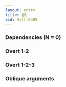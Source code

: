 ```yaml
---
layout: entry
title: ཆུན་
vid: Hill:0489
---
```

### Dependencies (N = 0)


### Overt 1-2


### Overt 1-2-3


### Oblique arguments
